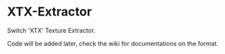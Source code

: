 # XTX-Extractor
Switch 'XTX' Texture Extractor.  
  
Code will be added later, check the wiki for documentations on the format.
